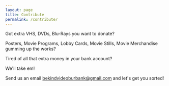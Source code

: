 ```yaml
---
layout: page
title: Contribute
permalink: /contribute/
---
```


Got extra VHS, DVDs, Blu-Rays you want to donate? 

Posters, Movie Programs, Lobby Cards, Movie Stills, Movie Merchandise gumming up the works?

Tired of all that extra money in your bank account?

We'll take em! 

Send us an email bekindvideoburbank@gmail.com and let's get you sorted!
